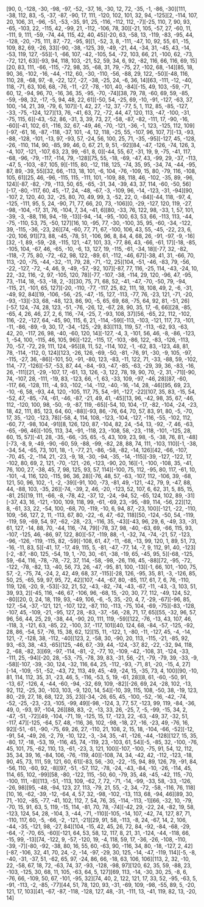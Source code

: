 [90, 0, -128, -30, -98, -97, -52, -37, 16, -30, 12, 72, -35, -1, -86, -30][111, -38, 112, 83, -5, -37, -87, -90, 17, 111, -120, 102, 101, 32, 94, -125][2, -114, 107, 20, 106, 31, -96, -51, -53, -35, 91, 25, -116, -112, 112, -7][-25, 110, 7, 90, 93, -65, -103, 22, -115, 42, -99, 21, -112, -106, 78, 30][-21, 105, -57, 27, -60, 11, -111, 9, 111, -59, -74, 44, 115, 42, 40, 45][-20, 63, -58, 13, -119, -83, -95, 44, -128, -20, -75, 111, 87, -72, -95, 9][1, -52, 3, 8, -111, -47, 10, 92, 55, 61, -15, 109, 82, 69, -26, 33][-90, -38, -125, 39, -49, -21, 44, -34, 31, -45, 43, -14, -53, 119, 127, -55][-1, -66, 107, -42, -105, 54, -72, 103, 66, 21, -100, 62, -73, -72, 121, 63][-93, 94, 118, 103, -21, 52, 59, 34, 6, 92, -82, 116, 66, 116, 69, 15][20, 83, 111, -66, -115, -72, 98, 35, -68, 31, 79, -75, 27, -102, 68, -14][85, 18, 90, 36, -102, -16, -44, -112, 60, -30, -110, -56, -88, 29, 122, -50][-48, 116, 110, 28, -68, 97, -8, -22, 127, -27, -38, -25, 24, -6, 36, 14][63, -111, -12, -40, 118, -71, 63, 106, 68, -76, -11, -27, -78, -101, 40, -84][-15, 49, 103, -59, -71, 60, 12, -94, 96, 70, -16, 36, 35, -95, -70, -74][38, 79, 78, -60, 69, 59, -85, -59, -98, 32, -17, -5, 94, 48, 22, 61][-50, 54, -25, 69, -10, -91, -127, -63, 37, 100, -14, 21, 39, -79, 6, 107][-1, 42, 27, -12, 37, -77, 5, 1, 112, 85, -85, -127, -33, -75, -124, 127][13, 76, -41, 63, 72, -72, 44, 47, 120, 113, -47, -100, -31, -75, 115, 6][-43, -52, 86, -31, 3, 39, 73, 27, -58, -87, -82, -111, 17, -90, -16, -60][-41, 102, 61, -116, 32, 67, -49, 46, -70, -121, -36, -1, 123, -125, 112, 109][-97, -61, 16, -87, -118, -37, 101, -4, 12, 118, -25, 55, -107, 96, 107, 7][-13, -93, -88, -128, -101, -13, 97, -93, 57, -24, 56, 100, 25, 71, -35, -95][-127, 45, -128, -26, -110, 114, 90, -85, 99, 46, 0, 67, 21, 9, 51, -92][84, -47, -126, -74, 126, 3, -4, 107, -121, -107, 63, 23, 99, -61, 8, 0][-44, 55, 67, -31, 19, 9, -75, -41, 117, -68, -96, -79, -117, -114, 79, -128][75, 55, -18, -69, -47, 43, -99, 29, -37, -113, -47, 5, -103, -87, 105, 9][-115, 80, -12, 118, 125, -74, 35, 95, -34, 74, -44, -95, 87, 89, -39, 55][32, 66, -113, 18, 101, -6, 104, -76, -109, 15, 80, -79, 116, -108, 105, 61][25, 46, -96, -115, 115, -111, 101, -109, 88, 118, 46, -102, -35, 89, -96, 124][-87, -82, -79, -113, 50, 65, -65, -31, 34, -39, 43, 37, 114, -60, -50, 56][-17, -80, -117, 60, 45, -17, 24, -48, -67, -3, -109, 96, -14, -123, -31, -94][90, -107, 2, 120, 40, 32, -25, 80, 70, 49, 99, 3, -52, 22, 0, -84][-44, 118, -97, 4, -125, -111, 95, 5, 24, -90, 71, 77, 66, 20, 73, -106][0, -29, -127, 120, 119, -27, -98, -104, -17, 31, 76, -104, 7, 34, -41, 6][80, -33, 76, 122, 98, -33, 1, 57, 101, -39, -3, -88, 116, 94, -19, -13][-94, -14, -95, -100, 63, 53, 66, -113, 113, -44, -75, -110, 53, 75, -50, 127][16, 10, -95, 77, -30, -100, 35, 95, -60, -34, -122, 39, -115, -36, -23, 26][74, -60, 77, 71, 67, -100, 106, 43, 55, -45, -22, 23, 6, -20, 106, 91][73, 88, -45, -78, 51, -106, 96, 8, 84, 4, 68, 26, -91, -97, -9, -16][32, -1, 89, -59, -28, -115, 121, -47, 101, 33, -77, 86, 43, -66, -61, 17][-18, -85, -105, 104, -67, 46, -65, -10, -6, 13, 127, 19, -115, -61, -34, 18][-77, 32, -82, -118, -7, 75, 80, -72, -62, 98, 122, -89, 61, -112, -46, 67][-38, 41, 31, -66, 70, 113, -20, -75, -44, -32, -11, 79, 28, -71, -12, 25][104, -51, -46, -83, 79, -56, -22, -127, -72, -4, 46, 9, -49, -57, -92, 107][-87, 77, 116, -25, 114, -43, -24, 10, 22, -32, 116, -2, 97, -105, 120, 78][-77, -107, -38, -114, 29, 120, -96, 47, -95, 73, -114, 18, -53, -18, 2, -3][30, 75, 71, 68, 52, -41, -47, -70, -50, 79, -94, -115, 21, -101, 65, 127][-20, -110, -77, -117, 25, 82, 111, 18, 108, 49, 2, -6, -31, -49, 92, 84][19, -106, -56, -25, -47, -15, 127, -113, -77, 76, -23, 121, -71, -20, -93, -13][-33, 68, -48, 123, 86, 90, -5, 65, 69, 68, -75, 64, 92, 81, -51, 26][-57, 124, -74, 28, 123, -51, -76, -26, 12, -67, 28, 90, 35, 17, -6, 66][28, -85, -65, 4, 26, 46, 27, 2, 6, 116, -74, -25, 7, -93, 108, 37][56, -65, 22, 112, -102, 116, -22, -127, 64, -45, 90, 115, 6, 21, -114, -59][-113, -103, -121, 117, 73, -101, -11, -86, -89, -9, 30, 17, -34, -125, -29, 83][113, 119, 57, -113, -62, 93, -63, 42, 20, -117, 26, 98, -40, -60, 120, 14][-127, -4, 3, -101, 56, 46, -8, -86, -123, 1, -54, 100, -115, 46, 105, 96][-122, -115, 17, -103, -86, 122, -83, -126, -113, 70, -57, -72, 29, 111, 124, -95][8, 11, 52, -114, 102, -1, -62, 83, -123, 48, 81, 78, -114, -112, 0, 124][123, -26, 126, -69, -50, -81, -76, 91, -30, -9, 105, -97, -115, -27, 36, -86][-101, 50, -91, -80, 123, -83, -11, 122, 71, -33, -88, 59, -102, 114, -77, -126][-57, -53, 87, 44, -84, -93, -47, -85, -63, -29, 39, 36, -83, -16, 26, -111][21, -29, -107, 17, -61, 13, 126, -3, 122, 78, 19, 90, 70, -2, 31, -71][-90, 74, -107, 28, -111, -19, 83, -123, 66, -1, 63, -33, 109, -97, -46, 28][87, -60, -117, 66, -128, 111, -4, 93, -102, -14, -112, -40, -16, -14, 28, -46][95, 69, 23, -10, -6, 58, -93, 44, 120, -105, 117, 75, 54, -91, -127, -22][107, 35, 83, -15, 54, -52, 47, -85, -74, -61, -46, -87, -21, 49, 41, -45][13, 96, -42, 98, 35, 67, -46, 112, -120, 100, 98, -50, -9, -87, 119, -65][-54, 10, 104, -17, -82, -104, -24, -23, 18, 42, 111, 85, 123, 64, 60, -88][-93, 86, -76, 64, 70, 57, 83, 91, 80, -5, -70, 17, 35, -120, -123, 78][-58, 4, 114, 108, -123, -104, -127, -116, -55, -102, 112, -60, 77, -98, 104, -91][8, 126, 120, 87, -104, 82, 24, -54, 13, -92, -7, 46, -63, -65, -96, 46][-105, 113, 34, -91, -118, 23, -108, 58, -23, -118, -101, -125, 28, 60, 15, 57][-41, 28, -35, -66, -35, 65, -5, 43, 109, 23, 98, -5, -38, 76, 81, -48][-73, -8, 9, -49, -90, -60, 59, -88, -99, -82, 28, 88, 74, 111, -103, 110][-1, -38, -34, 54, -65, 73, 101, 18, -1, -77, 21, -86, -58, -82, -14, 126][42, -66, -107, -70, 45, -2, -114, 21, -23, -9, 18, -30, -94, -35, -14, -115][-39, -127, -122, 17, -102, 80, 69, 2, 121, -70, -121, -26, -123, -90, 20, 16][-1, -100, -108, 35, -41, 76, 100, 27, -38, 45, 7, 98, 125, 93, 57, 114][-100, 75, 112, -95, 80, 117, -61, 10, -101, -4, 116, 120, -115, 96, 36, 28][-76, 48, 57, -63, -107, 112, -106, 39, -68, 121, 50, 96, 102, -1, -2, -39][-91, 100, -73, -81, 49, -121, -42, 79, 9, -47, 88, 44, -88, 103, -35, 26][-74, -39, 2, 46, -20, -123, 52, 107, 6, 62, 31, 5, 85, 15, -81, 25][19, 111, -66, -8, -78, 42, -37, 12, -24, -94, 52, -65, 124, 102, 89, -31][-37, 43, 16, -121, -100, 109, 118, 99, -61, -69, 23, -95, -89, 114, -56, 22][12, 8, -61, 33, 22, -54, 100, -68, 70, -119, -10, 6, 94, 87, -23, 100][-121, -22, -110, 109, -56, 127, 2, 11, -113, 67, 80, -22, -6, 47, -62, 118][50, -124, -50, 54, -119, -119, 59, -69, 54, 97, -62, -28, -23, -116, 35, -43][-43, 96, 29, 6, -49, 33, -31, 61, 127, -14, 88, 70, -44, 116, -74, 79][-78, 37, 98, -40, -63, 69, -66, 115, 93, -107, -125, 46, -86, 97, 122, 80][-57, -119, 88, -1, -32, 74, -74, -21, 57, -123, -96, -126, -119, -115, 82, -59][-108, 61, 47, -11, -68, -13, 99, 120, 1, 89, 51, 73, -16, -11, 83, 5][-41, 17, -17, 49, 115, 5, -81, -47, -77, 14, -7, 9, 112, 91, 40, -123][-2, -87, -80, 125, -54, 19, 1, -70, 30, -61, -38, -19, 65, -45, 95, 5][-68, -125, 59, -64, 116, -78, -78, -72, 37, 114, -58, -98, -26, 116, 45, -88][72, -95, -72, -122, -78, -82, 13, -40, 56, 73, 26, -47, -95, 81, 100, -13][-1, 66, 101, -100, 75, 57, -2, -75, 74, -24, 2, 42, 49, 68, 37, -115][-28, 126, -95, 35, 81, -3, -126, 85, 50, 25, -65, 59, 97, 95, 72, 42][107, -44, -67, 80, -85, 117, 61, 7, 6, 76, -110, 119, 126, -20, 9, -53][-32, 21, 52, -43, -82, -74, -43, -67, -11, -43, -3, 103, 51, 39, 93, 2][-45, 116, -46, 67, -106, 96, -68, 15, -20, 30, 77, 112, -49, 124, 52, -80][20, 0, 24, 18, 119, 93, -49, 106, -6, -5, 35, -20, 4, 7, -29, -67][-96, 85, 127, -54, -37, -121, 121, -107, 122, -87, 110, -113, -75, 104, -69, -75][-83, -128, -107, 45, -109, -21, -95, 127, 28, -83, -37, -56, -28, 71, 17, 65][55, -32, 96, 57, 96, 56, 44, 25, 29, -38, 44, -90, 20, 111, 119, -59][122, -76, -13, 43, 107, 46, -118, 3, -121, 63, -85, 22, -100, 37, -117, 101][40, 124, 68, -84, -57, -125, -92, 28, 86, -54, 57, -76, 15, 38, 62, 12][15, 11, -122, 1, -80, -11, -127, 45, -4, -14, 121, -7, -128, 38, -112, -40][123, 2, -58, 30, -90, 20, 113, -115, -21, -85, 92, 93, -63, 38, -43, -65][125, -46, 67, -39, 44, -124, -37, 82, -22, -32, 94, 118, 2, -68, -82, 3][69, -97, -114, -81, -2, -77, 10, -109, -42, -108, 31, -124, -33, -111, 25, -94][-20, 28, -53, -75, -78, 39, 83, -31, 56, -21, -79, -79, 39, -33, -9, -58][-107, -39, -30, 124, -32, 116, 64, 25, -112, -93, -71, 81, -20, -15, 4, 27][-14, -109, -51, -52, -43, 72, 113, 49, 45, -49, -24, 15, -35, 73, 4, 100][90, -10, 81, 114, 112, 35, 31, -23, 46, 5, -116, -53, 5, 19, -61, 28][8, 61, -60, -50, 91, -13, 67, -126, 4, -44, -60, -94, -32, 69, 109, -82][-26, 69, 24, -28, 102, -13, 92, 112, -25, 30, -103, 103, -9, 120, 14, 54][-10, 39, 115, 108, -50, 38, -19, 123, 80, -29, 27, 18, 68, 122, 35, 23][-34, -26, 65, 45, -100, -52, -16, -42, -74, -52, -25, -23, -23, -105, -99, 49][-98, -124, 3, 77, 57, -123, 99, 119, -84, -36, 49, 0, -93, 97, -104, 26][88, 83, -2, -13, 33, 26, -25, 7, -5, -99, -15, 34, 2, -47, -51, -72][49, -104, -71, 19, -125, 15, 17, -123, 22, -63, -49, 37, -32, 51, -117, 47][-125, -64, 57, 48, -116, 36, 102, -98, -18, 27, -16, -23, 49, -76, 16, 92][-51, -61, -90, -75, 69, 26, 27, -110, 21, 108, 2, 15, 18, -104, -66, -52][-12, -91, 54, -49, 26, -2, 79, -10, 122, -3, -34, 35, -41, -126, -44, -128][127, 15, 35, -80, 17, -18, -53, 19, -116, 45, 74, -119, 23, -103, 61, 54][-5, -85, 32, -100, -76, 45, 101, 75, -62, 110, 13, -61, -23, 3, 121, 100][-107, -100, -75, 91, 54, 12, 112, 35, 34, 39, 16, -84, 106, -76, -119, 40][-108, 74, 34, -42, 42, -112, -123, -18, 90, 45, 73, 111, 59, 121, 60, 61][-83, 56, -30, -22, -15, 94, 89, 126, 79, -91, 84, -56, 110, -60, 92, -8][97, -51, -57, 112, -78, -24, -43, -84, -10, -26, -114, 45, 114, 65, 102, -99][58, -80, -122, 115, -50, 60, -79, 35, 48, -45, -42, 115, -70, -100, 111, -8][113, -51, -113, 109, -62, 7, 72, -71, -14, -99, -33, 58, -33, -126, -26, 98][95, -48, -94, 123, 27, 113, -79, 21, 55, -2, 34, -72, -58, -116, 76, 118][10, 16, -62, -39, -12, -64, 4, 57, 32, -98, -102, -13, 113, 68, -94, 46][89, 30, 71, -102, -85, -77, -41, 102, 112, 7, 54, 76, 35, -114, -113, -1][66, -32, 10, -79, -70, 15, 91, 63, 5, 119, -15, 114, -81, 70, 78, -74][-42, 29, -22, 24, -82, 19, 58, -123, 124, 54, 28, -104, 3, -44, -71, -110][-105, -14, 107, -42, 74, 127, 87, 71, -110, 117, 60, -5, -66, -2, -121, -21][29, 91, 58, -113, -8, 24, -67, 14, 2, 106, -44, -35, -121, 98, -27, 84][104, -15, 42, 45, 26, 72, 84, -92, -84, -68, -29, -64, -7, -70, 65, -60][-121, 64, 53, 58, 12, 117, 8, 21, 31, -124, -44, -118, 66, -15, 99, -13][74, -122, 9, -57, -120, 19, -4, 118, 59, 17, -36, -26, -108, -110, -39, -7][-80, -92, -38, 80, 16, 55, 60, -63, 90, -116, 34, 80, -18, -127, 2, 42][-87, -106, 32, 41, 70, 24, -2, -14, -97, -29, 30, 125, -14, -47, -119, 114][-5, -8, -40, -31, -37, 51, -62, 65, 97, -24, 86, 66, -18, 63, 106, 106][113, 2, 32, -10, 22, -58, 67, 18, 72, -63, 74, 37, -93, -128, -98, 97][120, 62, 35, 59, -88, 23, -103, -125, 30, 68, 11, 105, -63, 64, 5, 127][69, 113, -14, -30, 30, 25, -8, 6, -76, 66, -109, 50, 67, -101, -95, 32][74, 40, 2, 122, 121, 17, 33, 52, -95, -63, 5, -91, -113, -2, -85, -77][44, 51, 78, 120, 93, -31, -69, 109, -98, -55, 89, 5, -20, 121, 17, 103][41, -67, -87, -118, -128, 127, 48, -31, -111, 13, -41, 119, 82, 13, -20, 14]